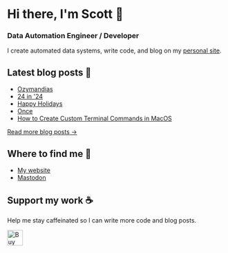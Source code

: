 # Hi there, I'm Scott 👋
### Data Automation Engineer / Developer
I create automated data systems, write code, and blog on my [personal site](https://scottk.mba/).

## Latest blog posts 📝
<!-- BLOG-POST-LIST:START -->
- [Ozymandias](http://scottk.mba/ozymandias/)
- [24 in &#39;24](http://scottk.mba/24-in-24/)
- [Happy Holidays](http://scottk.mba/happy-holidays/)
- [Once](http://scottk.mba/once/)
- [How to Create Custom Terminal Commands in MacOS](http://scottk.mba/how-to-create-custom-terminal-commands-in-macos/)
<!-- BLOG-POST-LIST:END -->
[Read more blog posts ->](https://scottk.mba/blog/)

## Where to find me 📍

- [My website](https://scottk.mba/)
- [Mastodon](https://fosstodon.org/@scoknig)

## Support my work ☕️
Help me stay caffeinated so I can write more code and blog posts. 

<a href='https://ko-fi.com/U7U8N02ZR' target='_blank'><img height='36' style='border:0px;height:36px;' src='https://storage.ko-fi.com/cdn/kofi3.png?v=3' border='0' alt='Buy Me a Coffee at ko-fi.com' /></a>

